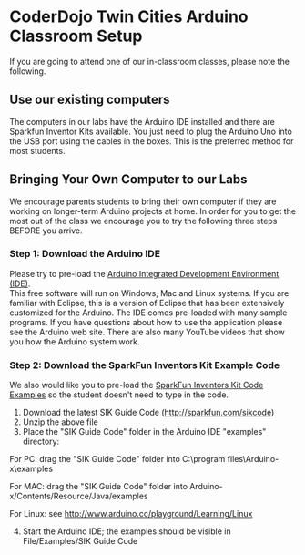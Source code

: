 # CoderDojo Twin Cities Arduino Classroom Setup
If you are going to attend one of our in-classroom classes, please note the following.

## Use our existing computers
The computers in our labs have the Arduino IDE installed and there are Sparkfun Inventor Kits available.
You just need to plug the Arduino Uno into the USB port using the cables in the boxes.  This is the preferred method for most students.

## Bringing Your Own Computer to our Labs
We encourage parents students to bring their own computer if they are working on longer-term Arduino projects at home.
In order for you to get the most out of the class we encourage you to try the following three steps BEFORE you arrive.

### Step 1: Download the Arduino IDE

Please try to pre-load the [Arduino Integrated Development Environment (IDE)](http://arduino.cc/en/Main/Software).  
This free software will run on Windows, Mac and Linux systems. If you are familiar with Eclipse, this is a version of Eclipse that has been extensively customized for the Arduino. The IDE comes pre-loaded with many sample programs. If you have questions about how to use the application please see the Arduino web site. There are also many YouTube videos that show you how the Arduino system work.

### Step 2: Download the SparkFun Inventors Kit Example Code

We also would like you to pre-load the [SparkFun Inventors Kit Code Examples](http://dlnmh9ip6v2uc.cloudfront.net/datasheets/Kits/SIK%20Guide%20Code.zip) so the student doesn't need to type in the code.

1. Download the latest SIK Guide Code (http://sparkfun.com/sikcode)
2. Unzip the above file
3. Place the "SIK Guide Code" folder in the Arduino IDE "examples" directory:<br/>

For PC: drag the "SIK Guide Code" folder into C:\program files\Arduino-x\examples<br/>

For MAC: drag the "SIK Guide Code" folder into Arduino-x/Contents/Resource/Java/examples<br/>

For Linux: see http://www.arduino.cc/playground/Learning/Linux<br/>

4. Start the Arduino IDE; the examples should be visible in File/Examples/SIK Guide Code